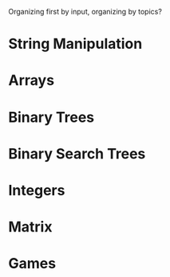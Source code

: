 Organizing first by input, organizing by topics?
# String Manipulation

# Arrays

# Binary Trees

# Binary Search Trees

# Integers

# Matrix

# Games
